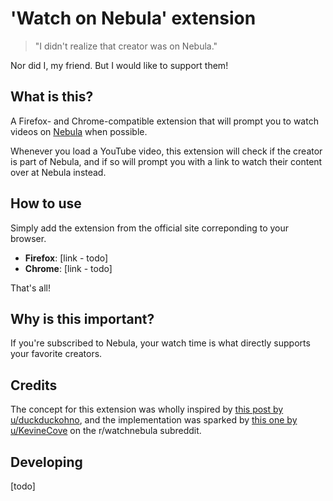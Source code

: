 # 'Watch on Nebula' extension

> "I didn't realize that creator was on Nebula."

Nor did I, my friend. But I would like to support them!

## What is this?

A Firefox- and Chrome-compatible extension that will prompt you to watch videos on [Nebula](https://watchnebula.com) when possible.

Whenever you load a YouTube video, this extension will check if the creator is part of Nebula, and if so will prompt you with a link to watch their content over at Nebula instead.

## How to use

Simply add the extension from the official site correponding to your browser.

- **Firefox**: [link - todo]
- **Chrome**: [link - todo]

That's all!

## Why is this important?

If you're subscribed to Nebula, your watch time is what directly supports your favorite creators.

## Credits

The concept for this extension was wholly inspired by [this post by u/duckduckohno](https://www.reddit.com/r/watchnebula/comments/juqa5d/suggestion_youtube_subscription_tool/), and the implementation was sparked by [this one by u/KevineCove](https://www.reddit.com/r/watchnebula/comments/ek0zwh/list_of_current_creators/) on the r/watchnebula subreddit.

## Developing

[todo]